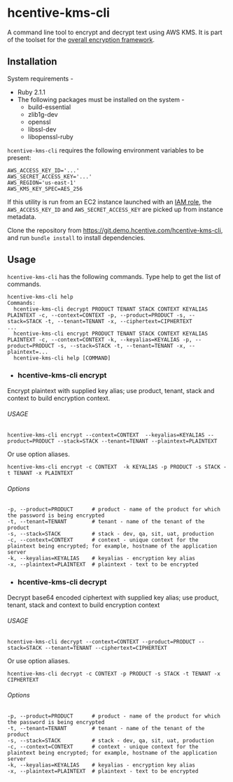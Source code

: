 hcentive-kms-cli
================
A command line tool to encrypt and decrypt text using AWS KMS. It is part of the toolset for the [overall encryption framework](https://hcentivetech-my.sharepoint.com/personal/satyendra_sharma_hcentive_com/_layouts/15/guestaccess.aspx?guestaccesstoken=1j4waC6Kg%2b90kbnOEiyD8BohYtSvUKuvhfPfj8Atne4%3d&docid=2_17e675c6f293b4a198e2aa50ef7903313).

Installation
------------
System requirements -
* Ruby 2.1.1
* The following packages must be installed on the system -
  * build-essential
  * zlib1g-dev
  * openssl
  * libssl-dev
  * libopenssl-ruby

`hcentive-kms-cli` requires the following environment variables to be present:
```
AWS_ACCESS_KEY_ID='...'
AWS_SECRET_ACCESS_KEY='...'
AWS_REGION='us-east-1'
AWS_KMS_KEY_SPEC=AES_256
```
If this utility is run from an EC2 instance launched with an [IAM role](http://docs.aws.amazon.com/AWSEC2/latest/UserGuide/iam-roles-for-amazon-ec2.html), the `AWS_ACCESS_KEY_ID` and `AWS_SECRET_ACCESS_KEY` are picked up from instance metadata.

Clone the repository from https://git.demo.hcentive.com/hcentive-kms-cli, and run `bundle install` to install dependencies.

Usage
-----
`hcentive-kms-cli` has the following commands. Type help to get the list of commands.
```
hcentive-kms-cli help                 
Commands:
  hcentive-kms-cli decrypt PRODUCT TENANT STACK CONTEXT KEYALIAS PLAINTEXT -c, --context=CONTEXT -p, --product=PRODUCT -s, --stack=STACK -t, --tenant=TENANT -x, --ciphertext=CIPHERTEXT             ...
  hcentive-kms-cli encrypt PRODUCT TENANT STACK CONTEXT KEYALIAS PLAINTEXT -c, --context=CONTEXT -k, --keyalias=KEYALIAS -p, --product=PRODUCT -s, --stack=STACK -t, --tenant=TENANT -x, --plaintext=...
  hcentive-kms-cli help [COMMAND]
```

* ### hcentive-kms-cli encrypt
Encrypt plaintext with supplied key alias; use product, tenant, stack and context to build encryption context.

###### USAGE
`hcentive-kms-cli encrypt --context=CONTEXT  --keyalias=KEYALIAS --product=PRODUCT --stack=STACK --tenant=TENANT --plaintext=PLAINTEXT`

Or use option aliases.

`hcentive-kms-cli encrypt -c CONTEXT  -k KEYALIAS -p PRODUCT -s STACK -t TENANT -x PLAINTEXT`

###### Options
```
-p, --product=PRODUCT      # product - name of the product for which the password is being encrypted
-t, --tenant=TENANT        # tenant - name of the tenant of the product
-s, --stack=STACK          # stack - dev, qa, sit, uat, production
-c, --context=CONTEXT      # context - unique context for the plaintext being encrypted; for example, hostname of the application server
-k, --keyalias=KEYALIAS    # keyalias - encryption key alias
-x, --plaintext=PLAINTEXT  # plaintext - text to be encrypted
```

* ### hcentive-kms-cli decrypt
Decrypt base64 encoded ciphertext with supplied key alias; use product, tenant, stack and context to build encryption context

###### USAGE
`hcentive-kms-cli decrypt --context=CONTEXT --product=PRODUCT --stack=STACK --tenant=TENANT --ciphertext=CIPHERTEXT`

Or use option aliases.

`hcentive-kms-cli decrypt -c CONTEXT -p PRODUCT -s STACK -t TENANT -x CIPHERTEXT`

###### Options
```
-p, --product=PRODUCT      # product - name of the product for which the password is being encrypted
-t, --tenant=TENANT        # tenant - name of the tenant of the product
-s, --stack=STACK          # stack - dev, qa, sit, uat, production
-c, --context=CONTEXT      # context - unique context for the plaintext being encrypted; for example, hostname of the application server
-k, --keyalias=KEYALIAS    # keyalias - encryption key alias
-x, --plaintext=PLAINTEXT  # plaintext - text to be encrypted
```
